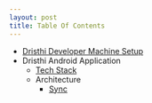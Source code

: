 ```yaml
---
layout: post
title: Table Of Contents
---
```


* [Dristhi Developer Machine Setup][1]
* Dristhi Android Application
    * [Tech Stack][2]
    * Architecture
        * [Sync][3]


[1]: /dev_box_setup
[2]: /dristhi_app/tech_stack
[3]: /dristhi_app/architecture_sync

